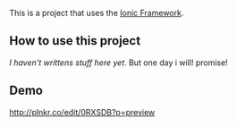 


This is a project that uses the [Ionic Framework](http://ionicframework.com/).

## How to use this project
*I haven't writtens stuff here yet*. But one day i will! promise!

## Demo
http://plnkr.co/edit/0RXSDB?p=preview

